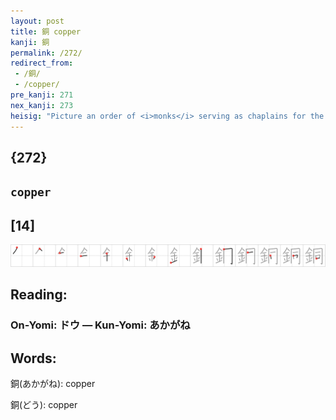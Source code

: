```yaml
---
layout: post
title: 銅 copper
kanji: 銅
permalink: /272/
redirect_from:
 - /銅/
 - /copper/
pre_kanji: 271
nex_kanji: 273
heisig: "Picture an order of <i>monks</i> serving as chaplains for the police force. Their special habit, made of protective <i>metal</i>, is distinguished by a row of <b>copper</b> buttons just like the &quot;<b>cops</b>&quot; they serve."
---
```


## {272}

## `copper`

## [14]

<div class="stroke"><img src="../images/E98A85.png" /></div>

## Reading:

### On-Yomi: ドウ &mdash; Kun-Yomi: あかがね

## Words:

銅(あかがね): copper

銅(どう): copper
